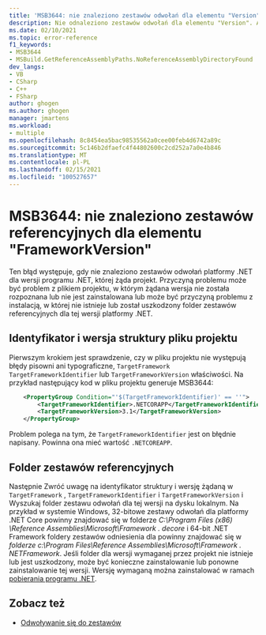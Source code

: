 ```yaml
---
title: 'MSB3644: nie znaleziono zestawów odwołań dla elementu "Version".'
description: Nie odnaleziono zestawów odwołań dla elementu "Version". Aby rozwiązać ten problem, zainstaluj pakiet dewelopera (pakiet SDK/docelowy) dla tej wersji platformy lub Przekieruj aplikację. Pakiety deweloperów .NET Framework można pobrać pod adresem https://aka.ms/msbuild/developerpacks
ms.date: 02/10/2021
ms.topic: error-reference
f1_keywords:
- MSB3644
- MSBuild.GetReferenceAssemblyPaths.NoReferenceAssemblyDirectoryFound
dev_langs:
- VB
- CSharp
- C++
- FSharp
author: ghogen
ms.author: ghogen
manager: jmartens
ms.workload:
- multiple
ms.openlocfilehash: 8c8454ea5bac98535562a0cee00feb4d6742a89c
ms.sourcegitcommit: 5c146b2dfaefc4f44802600c2cd252a7a0e4b846
ms.translationtype: MT
ms.contentlocale: pl-PL
ms.lasthandoff: 02/15/2021
ms.locfileid: "100527657"
---
```

# <a name="msb3644-the-reference-assemblies-for-frameworkversion-were-not-found"></a>MSB3644: nie znaleziono zestawów referencyjnych dla elementu "FrameworkVersion"

Ten błąd występuje, gdy nie znaleziono zestawów odwołań platformy .NET dla wersji programu .NET, której żąda projekt. Przyczyną problemu może być problem z plikiem projektu, w którym żądana wersja nie została rozpoznana lub nie jest zainstalowana lub może być przyczyną problemu z instalacją, w której nie istnieje lub został uszkodzony folder zestawów referencyjnych dla tej wersji platformy .NET.

## <a name="project-file-framework-identifier-and-version"></a>Identyfikator i wersja struktury pliku projektu

Pierwszym krokiem jest sprawdzenie, czy w pliku projektu nie występują błędy pisowni ani typograficzne, `TargetFramework` `TargetFrameworkIdentifier` lub `TargetFrameworkVersion` właściwości. Na przykład następujący kod w pliku projektu generuje MSB3644:

```xml
    <PropertyGroup Condition="'$(TargetFrameworkIdentifier)' == ''">
        <TargetFrameworkIdentifier>.NETCORAPP</TargetFrameworkIdentifier>
        <TargetFrameworkVersion>3.1</TargetFrameworkVersion>
    </PropertyGroup>
```

Problem polega na tym, że `TargetFrameworkIdentifier` jest on błędnie napisany. Powinna ona mieć wartość `.NETCOREAPP`.

## <a name="reference-assemblies-folder"></a>Folder zestawów referencyjnych

Następnie Zwróć uwagę na identyfikator struktury i wersję żądaną w `TargetFramework` , `TargetFrameworkIdentifier` i `TargetFrameworkVersion` i Wyszukaj folder zestawu odwołań dla tej wersji na dysku lokalnym.  Na przykład w systemie Windows, 32-bitowe zestawy odwołań dla platformy .NET Core powinny znajdować się w folderze *C:\Program Files (x86) \Reference Assemblies\Microsoft\Framework \. decore* i 64-bit .NET Framework foldery zestawów odniesienia dla powinny znajdować się w *folderze c:\Program Files\Reference Assemblies\Microsoft\Framework \. NETFramework*. Jeśli folder dla wersji wymaganej przez projekt nie istnieje lub jest uszkodzony, może być konieczne zainstalowanie lub ponowne zainstalowanie tej wersji. Wersję wymaganą można zainstalować w ramach [pobierania programu .NET](https://dotnet.microsoft.com/download/).

## <a name="see-also"></a>Zobacz też

- [Odwoływanie się do zestawów](/dotnet/standard/assembly/reference-assemblies)